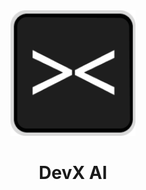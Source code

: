 <div align="center" id="madewithlua">
    <img src="./resources/chatbot.png" width=200>
</div>

<h1 align="center">DevX AI</h1>
